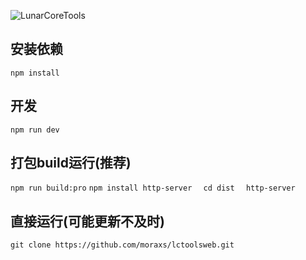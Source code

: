 ![LunarCoreTools](https://socialify.git.ci/moraxs/LunarCoreTools/image?description=1&font=Jost&forks=1&issues=1&language=1&name=1&owner=1&pattern=Floating%20Cogs&pulls=1&stargazers=1&theme=Light)
## 安装依赖
`
npm install
`

## 开发
`
npm run dev
`

## 打包build运行(推荐)
`
npm run build:pro
`
`
npm install http-server  
`
`
cd dist  
`
`
http-server
`
## 直接运行(可能更新不及时)

`
git clone https://github.com/moraxs/lctoolsweb.git
`

